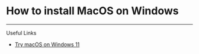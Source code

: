 # How to install MacOS on Windows

***

Useful Links

* [Try macOS on Windows 11](https://www.youtube.com/watch?v=fcf0NIFsoo0)
